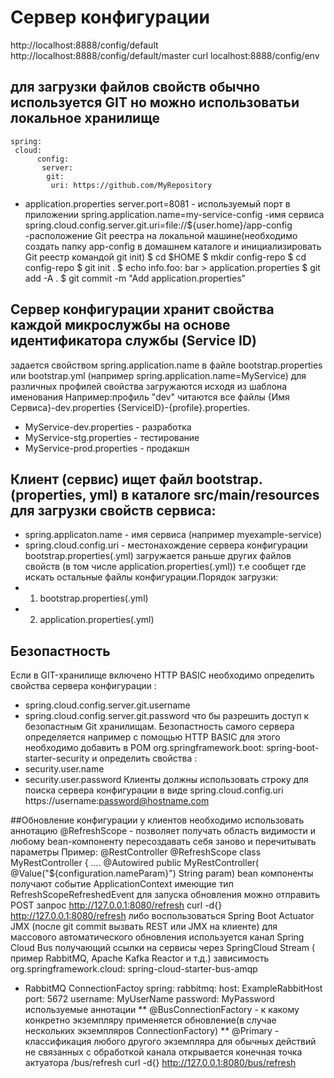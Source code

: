 # Сервер конфигурации 
http://localhost:8888/config/default 
http://localhost:8888/config/default/master
curl localhost:8888/config/env
 
## для загрузки файлов свойств обычно используется GIT но можно использоватьи локальное хранилище
	spring:
  	 cloud:
          config:
           server:
            git:
             uri: https://github.com/MyRepository
  * application.properties
	server.port=8081 - используемый порт в приложении
	spring.application.name=my-service-config -имя сервиса
	spring.cloud.config.server.git.uri=file://${user.home}/app-config -расположение Git реестра 
	 на локальной машине(необходимо создать папку app-config в домашнем каталоге и инициализировать
	 Git реестр командой git init)
	$ cd $HOME
	$ mkdir config-repo
	$ cd config-repo
	$ git init .
	$ echo info.foo: bar > application.properties
	$ git add -A .
	$ git commit -m "Add application.properties"

## Сервер конфигурации хранит свойства каждой микрослужбы на основе идентификатора службы (Service ID)
 задается свойством spring.application.name в файле bootstrap.properties 
 или bootstrap.yml (например spring.application.name=MyService)
 для различных профилей свойства загружаются исходя из шаблона именования 
 Например:профиль "dev" читаются все файлы  {Имя Сервиса}-dev.properties
 {ServiceID}-{profile}.properties.
  * MyService-dev.properties  - разработка
  * MyService-stg.properties  - тестирование
  * MyService-prod.properties - продакшн
## Клиент (сервис) ищет файл bootstrap.(properties, yml) в каталоге src/main/resources для загрузки свойств сервиса:
  * spring.applicaton.name - имя сервиса (например myexample-service)
  * spring.cloud.config.uri - местонахождение сервера конфигурации
bootstrap.properties(.yml) загружается раньше других файлов свойств (в том числе
 application.properties(.yml)) т.е сообщет где искать остальные файлы 
 конфигурации.Порядок загрузки:
  * 1. bootstrap.properties(.yml)
  * 2. application.properties(.yml)

## Безопастность 
Если в GIT-хранилище включено HTTP BASIC необходимо определить свойства сервера конфигурации :
  * spring.cloud.config.server.git.username
  * spring.cloud.config.server.git.password
что бы разрешить доступ к безопастным Git хранилищам.
Безопастность самого сервера определяется например с помощью HTTP BASIC
для этого необходимо добавить в POM 
	org.springframework.boot: spring-boot-starter-security
и определить свойства :
 * security.user.name
 * security.user.password
Клиенты должны использовать строку для поиска сервера конфигурации в виде
 spring.cloud.config.uri https://username:password@hostname.com

##Обновление конфигурации у клиентов
необходимо использовать аннотацию @RefreshScope - позволяет получать область 
видимости и любому bean-компоненту пересоздавать себя заново и перечитывать 
параметры 
Пример:
	@RestController
	@RefreshScope
	class MyRestController {
	....
	@Autowired
	public MyRestController( 
		@Value("${configuration.nameParam}") String param)
bean компоненты получают событие ApplicationContext имеющие тип 
RefreshScopeRefreshedEvent 
для запуска обновления можно отправить POST запрос 
http://127.0.0.1:8080/refresh 
curl -d{} http://127.0.0.1:8080/refresh
либо воспользоваться Spring Boot Actuator JMX (после git commit вызвать REST
 или JMX на клиенте) для массового автоматического обновления используется 
канал Spring Cloud Bus получающий ссылки на сервисы через SpringCloud Stream
( пример RabbitMQ, Apache Kafka Reactor и т.д.) 
зависимость org.springframework.cloud: spring-cloud-starter-bus-amqp
 * RabbitMQ ConnectionFactoy
	spring:
	  rabbitmq:
	   host: ExampleRabbitHost 
	   port: 5672
	   username: MyUserName
	   password: MyPassword
используемые аннотации 
	** @BusConnectionFactory - к какому конкретно экземпляру 
		применяется обновление(в случае нескольких экземпляров 
		ConnectionFactory)
	** @Primary - классификация любого другого экземпляра для обычных 
		действий не связанных с обработкой канала 
открывается конечная точка актуатора /bus/refresh
curl -d{} http://127.0.0.1:8080/bus/refresh  
